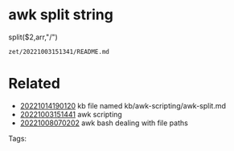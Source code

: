 # awk split string
split($2,arr,"/")

` zet/20221003151341/README.md `

# Related

- [20221014190120](/zet/20221014190120/README.md) kb file named kb/awk-scripting/awk-split.md
- [20221003151441](/zet/20221003151441/README.md) awk scripting
- [20221008070202](/zet/20221008070202/README.md) awk bash dealing with file paths

Tags:

    
